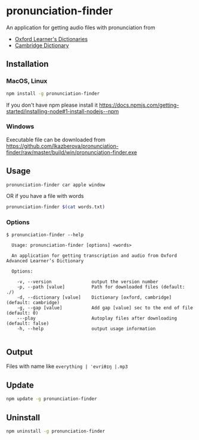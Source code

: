 # pronunciation-finder
An application for getting audio files with pronunciation from
* [Oxford Learner's Dictionaries](https://www.oxfordlearnersdictionaries.com/definition/english/)
* [Cambridge Dictionary](https://dictionary.cambridge.org/us/dictionary)

## Installation

### MacOS, Linux
```bash
npm install -g pronunciation-finder
```
If you don't have npm please install it https://docs.npmjs.com/getting-started/installing-node#1-install-nodejs--npm
### Windows
Executable file can be downloaded from  https://github.com/lkazberova/pronunciation-finder/raw/master/build/win/pronunciation-finder.exe
## Usage

```bash
pronunciation-finder car apple window
```
OR if you have a file with words
```bash
pronunciation-finder $(cat words.txt)
```

### Options
```text
$ pronunciation-finder --help

  Usage: pronunciation-finder [options] <words>

  An application for getting transcription and audio from Oxford Advanced Learner’s Dictionary

  Options:

    -v, --version               output the version number
    -p, --path [value]          Path for downloaded files (default: ./)
    -d, --dictionary [value]    Dictionary [oxford, cambridge] (default: cambridge)
    -g, --gap [value]           Add gap [value] sec to the end of file (default: 0)
    ---play                     Autoplay files after downloading (default: false)
    -h, --help                  output usage information


```

## Output

Files with name like `everything | ˈevriθɪŋ |.mp3`

## Update

```bash
npm update -g pronunciation-finder
```

## Uninstall

```bash
npm uninstall -g pronunciation-finder
```
